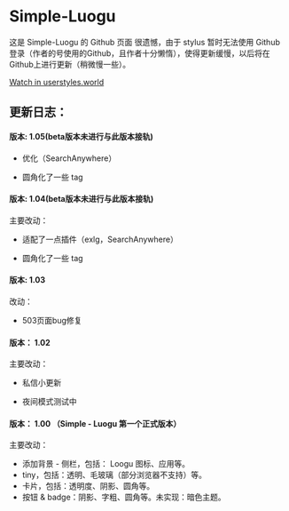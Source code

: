 # Simple-Luogu
这是 Simple-Luogu 的 Github 页面
很遗憾，由于 stylus 暂时无法使用 Github 登录（作者的号使用的Github，且作者十分懒惰），使得更新缓慢，以后将在Github上进行更新（稍微慢一些）。

[Watch in userstyles.world](https://userstyles.world/style/6062/simple-luogu-smart-luogu)

## 更新日志：

#### 版本: 1.05(beta版本未进行与此版本接轨)


- 优化（SearchAnywhere）

- 圆角化了一些 tag

#### 版本: 1.04(beta版本未进行与此版本接轨)
主要改动：

- 适配了一点插件（exlg，SearchAnywhere）

- 圆角化了一些 tag


#### 版本: 1.03
改动：

- 503页面bug修复

#### 版本： 1.02
主要改动：

- 私信小更新

- 夜间模式测试中



#### 版本： 1.00 （Simple - Luogu 第一个正式版本）
主要改动：

- 添加背景 - 侧栏，包括： Loogu 图标、应用等。
- tiny，包括：透明、毛玻璃（部分浏览器不支持）等。
- 卡片，包括：透明度、阴影、圆角等。
- 按钮 & badge：阴影、字粗、圆角等。未实现：暗色主题。

